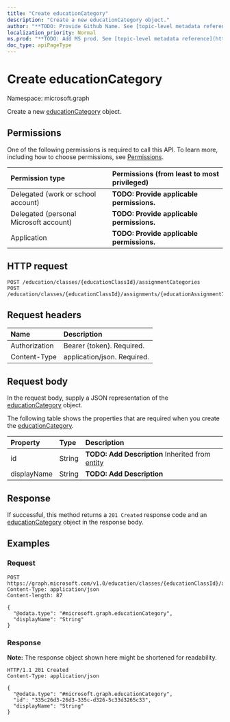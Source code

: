 ```yaml
---
title: "Create educationCategory"
description: "Create a new educationCategory object."
author: "**TODO: Provide Github Name. See [topic-level metadata reference](https://msgo.azurewebsites.net/add/document/guidelines/metadata.html#topic-level-metadata)**"
localization_priority: Normal
ms.prod: "**TODO: Add MS prod. See [topic-level metadata reference](https://msgo.azurewebsites.net/add/document/guidelines/metadata.html#topic-level-metadata)**"
doc_type: apiPageType
---
```


# Create educationCategory
Namespace: microsoft.graph



Create a new [educationCategory](../resources/educationcategory.md) object.

## Permissions
One of the following permissions is required to call this API. To learn more, including how to choose permissions, see [Permissions](/graph/permissions-reference).

|Permission type|Permissions (from least to most privileged)|
|:---|:---|
|Delegated (work or school account)|**TODO: Provide applicable permissions.**|
|Delegated (personal Microsoft account)|**TODO: Provide applicable permissions.**|
|Application|**TODO: Provide applicable permissions.**|

## HTTP request

<!-- {
  "blockType": "ignored"
}
-->
``` http
POST /education/classes/{educationClassId}/assignmentCategories
POST /education/classes/{educationClassId}/assignments/{educationAssignmentId}/categories
```

## Request headers
|Name|Description|
|:---|:---|
|Authorization|Bearer {token}. Required.|
|Content-Type|application/json. Required.|

## Request body
In the request body, supply a JSON representation of the [educationCategory](../resources/educationcategory.md) object.

The following table shows the properties that are required when you create the [educationCategory](../resources/educationcategory.md).

|Property|Type|Description|
|:---|:---|:---|
|id|String|**TODO: Add Description** Inherited from [entity](../resources/entity.md)|
|displayName|String|**TODO: Add Description**|



## Response

If successful, this method returns a `201 Created` response code and an [educationCategory](../resources/educationcategory.md) object in the response body.

## Examples

### Request
<!-- {
  "blockType": "request",
  "name": "create_educationcategory_from_"
}
-->
``` http
POST https://graph.microsoft.com/v1.0/education/classes/{educationClassId}/assignmentCategories
Content-Type: application/json
Content-length: 87

{
  "@odata.type": "#microsoft.graph.educationCategory",
  "displayName": "String"
}
```


### Response
**Note:** The response object shown here might be shortened for readability.
<!-- {
  "blockType": "response",
  "truncated": true,
  "@odata.type": "microsoft.graph.educationCategory"
}
-->
``` http
HTTP/1.1 201 Created
Content-Type: application/json

{
  "@odata.type": "#microsoft.graph.educationCategory",
  "id": "335c26d3-26d3-335c-d326-5c33d3265c33",
  "displayName": "String"
}
```


